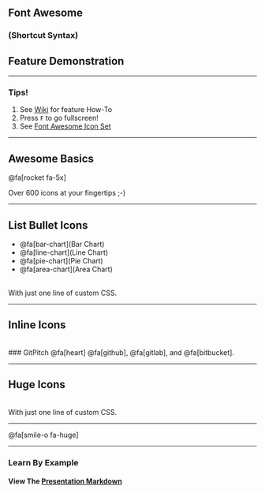 ## Font Awesome
### (Shortcut Syntax)
## Feature Demonstration

---

### Tips!

1. See <a target="_blank" href="https://github.com/gitpitch/gitpitch/wiki/Font-Awesome">Wiki</a> for feature How-To
1. Press `F` to go fullscreen!
1. See <a target="_blank" href="http://fontawesome.io/icons">Font Awesome Icon Set</a>

---

## Awesome Basics

@fa[rocket fa-5x]

<span style="byline">Over 600 icons at your fingertips ;-)</span>

---

## List Bullet Icons

- @fa[bar-chart](Bar Chart)
- @fa[line-chart](Line Chart)
- @fa[pie-chart](Pie Chart)
- @fa[area-chart](Area Chart)

<br>
<span style="byline">With just one line of custom CSS.</span>

---

## Inline Icons
<br>
### GitPitch @fa[heart] @fa[github], @fa[gitlab], and @fa[bitbucket].

---

## Huge Icons
<br>
<span style="byline">With just one line of custom CSS.</span>

---

@fa[smile-o fa-huge]

---

### Learn By Example
#### View The <a target="_blank" href="https://github.com/gitpitch/feature-demo/blob/fontawesome-shortcut-syntax/PITCHME.md">Presentation Markdown</a>


